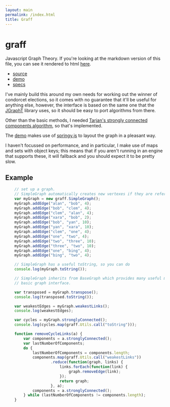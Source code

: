 ```yaml
---
layout: main
permalink: /index.html
title: Graff
---
```


<script type="text/javascript" src="target/graff.js"></script>

graff
=====

Javascript Graph Theory.  If you're looking at the markdown version of this file, you can see it
rendered to html [here](http://kybernetikos.github.io/graff).

 * [source](https://github.com/kybernetikos/graff)
 * [demo](http://kybernetikos.github.io/graff/demo)
 * [specs](http://kybernetikos.github.io/graff/specs)

I've mainly build this around my own needs for working out the winner of condorcet elections, so it
comes with no guarantee that it'll be useful for anything else, however, the interface is based on
the same one that the [JGraphT](http://jgrapht.org/) library uses, so it should be easy to port
algorithms from there.

Other than the basic methods, I needed [Tarjan's strongly connected components algorithm](http://en.wikipedia.org/wiki/Tarjan's_strongly_connected_components_algorithm),
so that's implemented.

The [demo](http://kybernetikos.github.io/graff/demo) makes use of [springy.js](http://getspringy.com/)
to layout the graph in a pleasant way.

I haven't focussed on performance, and in particular, I make use of maps and sets with object keys;
this means that if you aren't running in an engine that supports these, it will fallback and you
should expect it to be pretty slow.

Example
-------

```javascript
	// set up a graph.
	// SimpleGraph automatically creates new vertexes if they are referred to from .addEdge
	var myGraph = new graff.SimpleGraph();
	myGraph.addEdge("alan", "bob", 4);
	myGraph.addEdge("bob", "clem", 4);
	myGraph.addEdge("clem", "alan", 4);
	myGraph.addEdge("xara", "bob", 2);
	myGraph.addEdge("bob", "yan", 10);
	myGraph.addEdge("yan", "xara", 10);
	myGraph.addEdge("clem", "one", 4);
	myGraph.addEdge("one", "two", 4);
	myGraph.addEdge("two", "three", 10);
	myGraph.addEdge("three", "two", 10);
	myGraph.addEdge("one", "bing", 4);
	myGraph.addEdge("bing", "two", 4);

	// SimpleGraph has a useful toString, so you can do
	console.log(myGraph.toString());

	// SimpleGraph inherits from BaseGraph which provides many useful methods over the
	// basic graph interface.

	var transposed = myGraph.transpose();
	console.log(transposed.toString());

	var weakestEdges = myGraph.weakestLinks();
	console.log(weakestEdges);

	var cycles = myGraph.stronglyConnected();
	console.log(cycles.map(graff.Utils.call("toString")));

	function removeCycleLinks(a) {
		var components = a.stronglyConnected();
		var lastNumberOfComponents;
		do {
			lastNumberOfComponents = components.length;
			components.map(graff.Utils.call("weakestLinks"))
					.reduce(function(graph, links) {
						links.forEach(function(link) {
							graph.removeEdge(link);
						});
						return graph;
					}, a);
			components = a.stronglyConnected();
		} while (lastNumberOfComponents != components.length);
	}
```